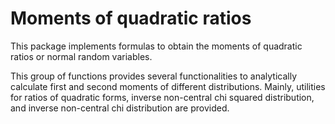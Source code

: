 # Moments of quadratic ratios

This package implements formulas to obtain the moments of quadratic ratios
or normal random variables.

This group of functions provides several functionalities
to analytically calculate first and second moments of different
distributions. Mainly, utilities for ratios of quadratic forms,
inverse non-central chi squared distribution, and inverse
non-central chi distribution are provided.

